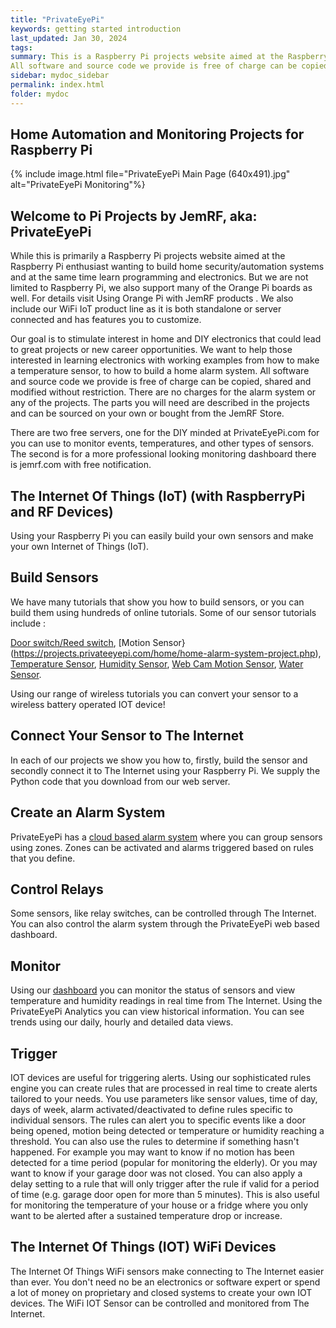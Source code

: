 ```yaml
---
title: "PrivateEyePi"
keywords: getting started introduction
last_updated: Jan 30, 2024
tags:
summary: This is a Raspberry Pi projects website aimed at the Raspberry Pi enthusiast wanting to build home security/automation systems and at the same time learn programming and electronics.
All software and source code we provide is free of charge can be copied, shared and modified without restriction. There are no charges for the alarm system or any of the projects. The parts you will need are described in the projects and can be sourced on your own or bought from the PrivateEyePi Store .
sidebar: mydoc_sidebar
permalink: index.html
folder: mydoc
---
```


## Home Automation and Monitoring Projects for Raspberry Pi
{% include image.html file="PrivateEyePi Main Page (640x491).jpg" alt="PrivateEyePi Monitoring"%}
## Welcome to Pi Projects by JemRF, aka: PrivateEyePi
While this is primarily a Raspberry Pi projects website aimed at the Raspberry Pi enthusiast wanting to build home security/automation systems and at the same time learn programming and electronics. But we are not limited to Raspberry Pi, we also support many of the Orange Pi boards as well. For details visit Using Orange Pi with JemRF products . We also include our WiFi IoT product line as it is both standalone or server connected and has features you to customize.

Our goal is to stimulate interest in home and DIY electronics that could lead to great projects or new career opportunities. We want to help those interested in learning electronics with working examples from how to make a temperature sensor, to how to build a home alarm system.
All software and source code we provide is free of charge can be copied, shared and modified without restriction. There are no charges for the alarm system or any of the projects. The parts you will need are described in the projects and can be sourced on your own or bought from the JemRF Store.

There are two free servers, one for the DIY minded at PrivateEyePi.com for you can use to monitor events, temperatures, and other types of sensors. The second is for a more professional looking monitoring dashboard there is jemrf.com with free notification.


## The Internet Of Things (IoT) (with RaspberryPi and RF Devices)
Using your Raspberry Pi you can easily build your own sensors and make your own Internet of Things (IoT).

## Build Sensors
We have many tutorials that show you how to build sensors, or you can build them using hundreds of online tutorials. Some of our sensor tutorials include :

[Door switch/Reed switch](https://projects.privateeyepi.com/home/home-alarm-system-project.php), [Motion Sensor}(https://projects.privateeyepi.com/home/home-alarm-system-project.php), [Temperature Sensor](https://projects.privateeyepi.com/home/temperature-sensor-project-using-ds18b20.php), [Humidity Sensor](https://projects.privateeyepi.com/home/home-alarm-system-project/temperature-and-humidity.php), [Web Cam Motion Sensor](https://projects.privateeyepi.com/home/webcam-surveillance-project.php), [Water Sensor](https://projects.privateeyepi.com/home/home-alarm-system-project/wireless-projects/flood-water-presence-sensor.php).

Using our range of wireless tutorials you can convert your sensor to a wireless battery operated IOT device!

## Connect Your Sensor to The Internet

In each of our projects we show you how to, firstly, build the sensor and secondly connect it to The Internet using your Raspberry Pi. We supply the Python code that you download from our web server.

## Create an Alarm System

PrivateEyePi has a [cloud based alarm system](https://projects.privateeyepi.com/home/home-alarm-system-project.php) where you can group sensors using zones. Zones can be activated and alarms triggered based on rules that you define.

## Control Relays

Some sensors, like relay switches, can be controlled through The Internet. You can also control the alarm system through the PrivateEyePi web based dashboard.

## Monitor

Using our [dashboard](https://projects.privateeyepi.com/home/home-alarm-system-project/installation/how-it-works.php) you can monitor the status of sensors and view temperature and humidity readings in real time from The Internet. Using the PrivateEyePi Analytics you can view historical information. You can see trends using our daily, hourly and detailed data views.

## Trigger

IOT devices are useful for triggering alerts. Using our sophisticated rules engine you can create rules that are processed in real time to create alerts tailored to your needs. You use parameters like sensor values, time of day, days of week, alarm activated/deactivated to define rules specific to individual sensors. The rules can alert you to specific events like a door being opened, motion being detected or temperature or humidity reaching a threshold. You can also use the rules to determine if something hasn't happened. For example you may want to know if no motion has been detected for a time period (popular for monitoring the elderly). Or you may want to know if your garage door was not closed. You can also apply a delay setting to a rule that will only trigger after the rule if valid for a period of time (e.g. garage door open for more than 5 minutes). This is also useful for monitoring the temperature of your house or a fridge where you only want to be alerted after a sustained temperature drop or increase.


## The Internet Of Things (IOT) WiFi Devices
The Internet Of Things WiFi sensors make connecting to The Internet easier than ever. You don't need no be an electronics or software expert or spend a lot of money on proprietary and closed systems to create your own IOT devices. The WiFi IOT Sensor can be controlled and monitored from The Internet.
